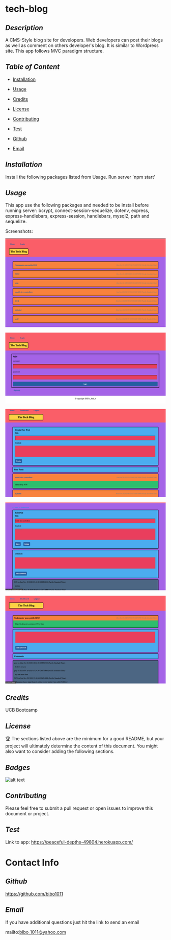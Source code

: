 # tech-blog
  ## *Description*
   
  A CMS-Style blog site for developers. Web developers can post their blogs as well as comment on others developer's blog. It is similar to Wordpress site. This app follows MVC paradigm structure.

  ## *Table of Content*
  
  * [Installation](#Installation)

  * [Usage](#Usage)

  * [Credits](#Credits)

  * [License](#License)

  * [Contributing](#Contributing)

  * [Test](#Test)

  * [Github](#Github)

  * [Email](#Email)


  ## *Installation*
   
  Install the following packages listed from Usage. Run server `npm start'

  ## *Usage*
   
  This app use the following packages and needed to be install before running server: bcrypt, connect-session-sequelize, dotenv, express, express-handlebars, express-session, handlebars, mysql2, path and sequelize.

  Screenshots:

  ![alt text](https://github.com/bibo1011/tech-blog/blob/main/public/images/ch14ss1.png "MVC 1")

  ![alt text](https://github.com/bibo1011/tech-blog/blob/main/public/images/ch14ss2.png "MVC 2")

  ![alt text](https://github.com/bibo1011/tech-blog/blob/main/public/images/ch14ss3.png "MVC 3")

  ![alt text](https://github.com/bibo1011/tech-blog/blob/main/public/images/ch14ss4.png "MVC 4")

  ![alt text](https://github.com/bibo1011/tech-blog/blob/main/public/images/ch14ss5.png "MVC 5")




  ## *Credits*
   
  UCB Bootcamp

  ## *License*
   
  

  🏆 The sections listed above are the minimum for a good README, but your project will ultimately determine the content of this document. You might also want to consider adding the following sections.

  ## *Badges*

  ![alt text](https://img.shields.io/badge/license-GNU_AGPLv3-blueviolet?style=for-the-badge&logo=appveyor "license badge")

  ## *Contributing*
   
  Please feel free to submit a pull request or open issues to improve this document or project.

  ## *Test*
   
  Link to app: https://peaceful-depths-49804.herokuapp.com/

  # Contact Info

  ## *Github*
   
  https://github.com/bibo1011

  ## *Email* 

   If you have additional questions just hit the link to send an email

  mailto:bibo_1011@yahoo.com
